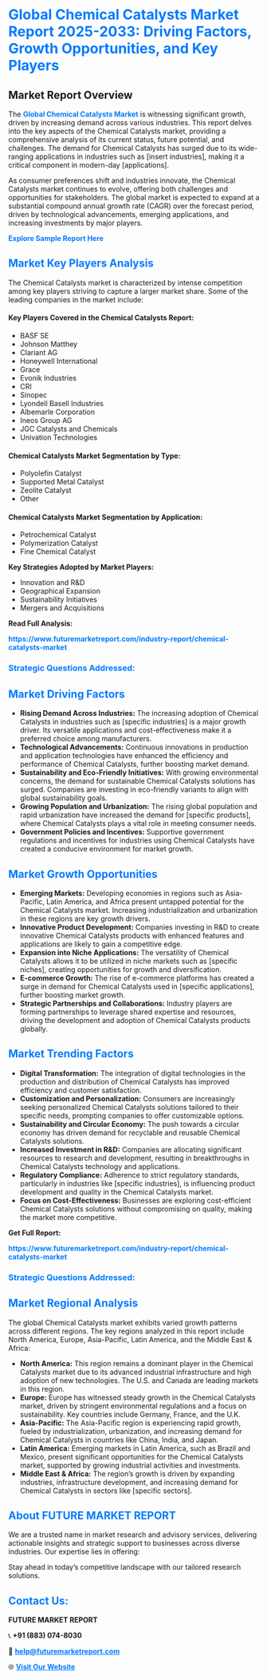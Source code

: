 <h1 style="color: #007BFF;">Global Chemical Catalysts Market Report 2025-2033: Driving Factors, Growth Opportunities, and Key Players</h1>

<section id="overview">
<h2>Market Report Overview</h2>
<p>The <a href="https://www.futuremarketreport.com/industry-report/chemical-catalysts-market" style="color: #007BFF; text-decoration: none;"><strong>Global Chemical Catalysts Market</strong></a> is witnessing significant growth, driven by increasing demand across various industries. This report delves into the key aspects of the Chemical Catalysts market, providing a comprehensive analysis of its current status, future potential, and challenges. The demand for Chemical Catalysts has surged due to its wide-ranging applications in industries such as [insert industries], making it a critical component in modern-day [applications].</p>
<p>As consumer preferences shift and industries innovate, the Chemical Catalysts market continues to evolve, offering both challenges and opportunities for stakeholders. The global market is expected to expand at a substantial compound annual growth rate (CAGR) over the forecast period, driven by technological advancements, emerging applications, and increasing investments by major players.</p>
</section>

<section id="overview">
<p><a href="https://www.futuremarketreport.com/request-sample/reportId=62617" style="color: #007BFF; text-decoration: none;"><strong>Explore Sample Report Here</strong></a></p>
</section>

<section id="key-players">
<h2 style="color: #007BFF;">Market Key Players Analysis</h2>
<p>The Chemical Catalysts market is characterized by intense competition among key players striving to capture a larger market share. Some of the leading companies in the market include:</p>
<h4>Key Players Covered in the Chemical Catalysts Report:</h4>
<ul><li>BASF SE</li><li>Johnson Matthey</li><li>Clariant AG</li><li>Honeywell International</li><li>Grace</li><li>Evonik Industries</li><li>CRI</li><li>Sinopec</li><li>Lyondell Basell Industries</li><li>Albemarle Corporation</li><li>Ineos Group AG</li><li>JGC Catalysts and Chemicals</li><li>Univation Technologies</li></ul>
<h4>Chemical Catalysts Market Segmentation by Type:</h4>
<ul><li>Polyolefin Catalyst</li><li>Supported Metal Catalyst</li><li>Zeolite Catalyst</li><li>Other</li></ul>

<h4>Chemical Catalysts Market Segmentation by Application:</h4>
<ul><li>Petrochemical Catalyst</li><li>Polymerization Catalyst</li><li>Fine Chemical Catalyst</li></ul>
<p><strong>Key Strategies Adopted by Market Players:</strong></p>
<ul>
<li>Innovation and R&D</li>
<li>Geographical Expansion</li>
<li>Sustainability Initiatives</li>
<li>Mergers and Acquisitions</li>
</ul>
</section>

<section>
<p><strong>Read Full Analysis: </strong></p><a href="https://www.futuremarketreport.com/industry-report/chemical-catalysts-market" style="color: #007BFF; text-decoration: none;"><strong>https://www.futuremarketreport.com/industry-report/chemical-catalysts-market</strong></a>
<h3 style="color: #007BFF;">Strategic Questions Addressed:</h3>
</section>

<section id="driving-factors">
<h2 style="color: #007BFF;">Market Driving Factors</h2>
<ul>
<li><strong>Rising Demand Across Industries:</strong> The increasing adoption of Chemical Catalysts in industries such as [specific industries] is a major growth driver. Its versatile applications and cost-effectiveness make it a preferred choice among manufacturers.</li>
<li><strong>Technological Advancements:</strong> Continuous innovations in production and application technologies have enhanced the efficiency and performance of Chemical Catalysts, further boosting market demand.</li>
<li><strong>Sustainability and Eco-Friendly Initiatives:</strong> With growing environmental concerns, the demand for sustainable Chemical Catalysts solutions has surged. Companies are investing in eco-friendly variants to align with global sustainability goals.</li>
<li><strong>Growing Population and Urbanization:</strong> The rising global population and rapid urbanization have increased the demand for [specific products], where Chemical Catalysts plays a vital role in meeting consumer needs.</li>
<li><strong>Government Policies and Incentives:</strong> Supportive government regulations and incentives for industries using Chemical Catalysts have created a conducive environment for market growth.</li>
</ul>
</section>

<section id="growth-opportunities">
<h2 style="color: #007BFF;">Market Growth Opportunities</h2>
<ul>
<li><strong>Emerging Markets:</strong> Developing economies in regions such as Asia-Pacific, Latin America, and Africa present untapped potential for the Chemical Catalysts market. Increasing industrialization and urbanization in these regions are key growth drivers.</li>
<li><strong>Innovative Product Development:</strong> Companies investing in R&D to create innovative Chemical Catalysts products with enhanced features and applications are likely to gain a competitive edge.</li>
<li><strong>Expansion into Niche Applications:</strong> The versatility of Chemical Catalysts allows it to be utilized in niche markets such as [specific niches], creating opportunities for growth and diversification.</li>
<li><strong>E-commerce Growth:</strong> The rise of e-commerce platforms has created a surge in demand for Chemical Catalysts used in [specific applications], further boosting market growth.</li>
<li><strong>Strategic Partnerships and Collaborations:</strong> Industry players are forming partnerships to leverage shared expertise and resources, driving the development and adoption of Chemical Catalysts products globally.</li>
</ul>
</section>

<section id="trending-factors">
<h2 style="color: #007BFF;">Market Trending Factors</h2>
<ul>
<li><strong>Digital Transformation:</strong> The integration of digital technologies in the production and distribution of Chemical Catalysts has improved efficiency and customer satisfaction.</li>
<li><strong>Customization and Personalization:</strong> Consumers are increasingly seeking personalized Chemical Catalysts solutions tailored to their specific needs, prompting companies to offer customizable options.</li>
<li><strong>Sustainability and Circular Economy:</strong> The push towards a circular economy has driven demand for recyclable and reusable Chemical Catalysts solutions.</li>
<li><strong>Increased Investment in R&D:</strong> Companies are allocating significant resources to research and development, resulting in breakthroughs in Chemical Catalysts technology and applications.</li>
<li><strong>Regulatory Compliance:</strong> Adherence to strict regulatory standards, particularly in industries like [specific industries], is influencing product development and quality in the Chemical Catalysts market.</li>
<li><strong>Focus on Cost-Effectiveness:</strong> Businesses are exploring cost-efficient Chemical Catalysts solutions without compromising on quality, making the market more competitive.</li>
</ul>
</section>

<section>
<p><strong>Get Full Report: </strong></p><a href="https://www.futuremarketreport.com/industry-report/chemical-catalysts-market" style="color: #007BFF; text-decoration: none;"><strong>https://www.futuremarketreport.com/industry-report/chemical-catalysts-market</strong></a>
<h3 style="color: #007BFF;">Strategic Questions Addressed:</h3>
</section>


<section id="regional-analysis">
<h2 style="color: #007BFF;">Market Regional Analysis</h2>
<p>The global Chemical Catalysts market exhibits varied growth patterns across different regions. The key regions analyzed in this report include North America, Europe, Asia-Pacific, Latin America, and the Middle East & Africa:</p>
<ul>
<li><strong>North America:</strong> This region remains a dominant player in the Chemical Catalysts market due to its advanced industrial infrastructure and high adoption of new technologies. The U.S. and Canada are leading markets in this region.</li>
<li><strong>Europe:</strong> Europe has witnessed steady growth in the Chemical Catalysts market, driven by stringent environmental regulations and a focus on sustainability. Key countries include Germany, France, and the U.K.</li>
<li><strong>Asia-Pacific:</strong> The Asia-Pacific region is experiencing rapid growth, fueled by industrialization, urbanization, and increasing demand for Chemical Catalysts in countries like China, India, and Japan.</li>
<li><strong>Latin America:</strong> Emerging markets in Latin America, such as Brazil and Mexico, present significant opportunities for the Chemical Catalysts market, supported by growing industrial activities and investments.</li>
<li><strong>Middle East & Africa:</strong> The region’s growth is driven by expanding industries, infrastructure development, and increasing demand for Chemical Catalysts in sectors like [specific sectors].</li>
</ul>
</section>

<footer>
<h2 style="color: #007BFF;">About FUTURE MARKET REPORT</h2>
<p>We are a trusted name in market research and advisory services, delivering actionable insights and strategic support to businesses across diverse industries. Our expertise lies in offering:</p>

<p>Stay ahead in today’s competitive landscape with our tailored research solutions.</p>

<h2 style="color: #007BFF;">Contact Us:</h2>
<p><strong>FUTURE MARKET REPORT</strong></p>
<p>📞 <strong>+91 (883) 074-8030</strong></p>
<p>📧 <strong><a href="mailto:help@futuremarketreport.com" style="color: #007BFF;">help@futuremarketreport.com</a></strong></p>
<p>🌐 <strong><a href="https://www.futuremarketreport.com/" style="color: #007BFF;">Visit Our Website</a></strong></p>
</footer>